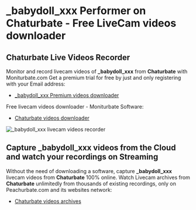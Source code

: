 # _babydoll_xxx Performer on Chaturbate - Free LiveCam videos downloader

## Chaturbate Live Videos Recorder

Monitor and record livecam videos of **_babydoll_xxx** from **Chaturbate** with Moniturbate.com
Get a premium trial for free by just and only registering with your Email address:
* [_babydoll_xxx Premium videos downloader](https://moniturbate.com/request-demo-licence-key.html)

Free livecam videos downloader - Moniturbate Software:
* [Chaturbate videos downloader](https://moniturbate.com/moniturbate-download-software.html)

![_babydoll_xxx livecam videos recorder](https://peachurnet.com/templates/moniturbate-software.png)


## Capture _babydoll_xxx videos from the Cloud and watch your recordings on Streaming

Without the need of downloading a software, capture **_babydoll_xxx** livecam videos from **Chaturbate** 100% online.
Watch Livecam archives from **Chaturbate** unlimitedly from thousands of existing recordings, only on Peachurbate.com and its websites network:
* [Chaturbate videos archives](https://peachurnet.com/)
